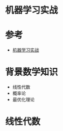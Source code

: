 # 机器学习实战
# 参考
* [机器学习实战](https://book.douban.com/subject/24703171/)

# 背景数学知识
* 线性代数
* 概率论
* 最优化理论

# 线性代数
